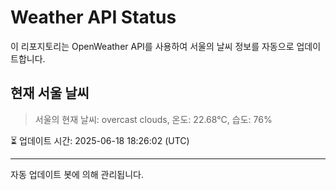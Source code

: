 
# Weather API Status

이 리포지토리는 OpenWeather API를 사용하여 서울의 날씨 정보를 자동으로 업데이트합니다.

## 현재 서울 날씨
> 서울의 현재 날씨: overcast clouds, 온도: 22.68°C, 습도: 76%

⏳ 업데이트 시간: 2025-06-18 18:26:02 (UTC)

---
자동 업데이트 봇에 의해 관리됩니다.

